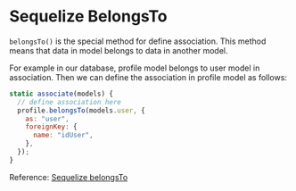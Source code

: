# Sequelize BelongsTo

`belongsTo()` is the special method for define association. This method means that data in model belongs to data in another model.

For example in our database, profile model belongs to user model in association. Then we can define the association in profile model as follows:

```javascript
static associate(models) {
  // define association here
  profile.belongsTo(models.user, {
    as: "user",
    foreignKey: {
      name: "idUser",
    },
  });
}
```

Reference: [Sequelize belongsTo](https://sequelize.org/master/class/lib/associations/belongs-to.js~BelongsTo.html)
